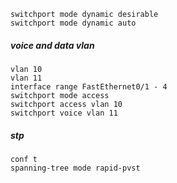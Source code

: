 ```
switchport mode dynamic desirable
switchport mode dynamic auto
```
##### voice and data vlan
```
vlan 10
vlan 11
interface range FastEthernet0/1 - 4
switchport mode access
switchport access vlan 10
switchport voice vlan 11
```

##### stp
```
conf t
spanning-tree mode rapid-pvst
```
